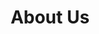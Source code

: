 ---
title: About Us
slug: /about-us
sections:
  - title:
      text: About The Catalyst Centre
      color: text-dark
      styles:
        self:
          textAlign: center
      type: TitleBlock
    subtitle: Empowering Africa's Youth to Shape a Sustainable Future
    text: >
      The Catalyst Centre is a pioneering youth-led institution dedicated to empowering Africa's next generation of leaders. We focus on tackling the continent's most pressing challenges: climate change, sustainable resource management, and the governance of critical minerals. Recognizing the potential of Africa's youth and the continent's role in the global energy transition, we equip young people with the knowledge, skills, and platforms needed to drive sustainable development and advocate for equitable resource governance.
    actions:
      - label: Explore Our Work
        url: /our-work # Link to the Our Work page
        icon: arrowRight
        iconPosition: right
        style: primary
        type: Button
    colors: bg-neutral-fg-dark
    styles:
      self:
        padding:
          - pt-40
          - pl-4
          - pb-40
          - pr-4
        alignItems: center
        flexDirection: row-reverse # You might want to change this for About Us (e.g., 'col' or 'row')
        justifyContent: center
      text:
        textAlign: center
      subtitle:
        textAlign: center
    type: GenericSection
    backgroundImage:
      type: BackgroundImage
      altText: Abstract background representing collaboration and growth
      backgroundSize: cover
      backgroundPosition: center
      backgroundRepeat: no-repeat
      opacity: 100
      url: /images/abstract-background.svg # Keep or replace placeholder image
  - title:
      text: Meet the Team
      color: text-dark
      styles:
        self:
          textAlign: center
      type: TitleBlock
    # Update these file paths when you save the JSON profiles
    people:
      - content/data/nqo.json
      - content/data/ellen.json
      - content/data/majory.json
    variant: three-col-grid
    colors: bg-light-fg-dark
    styles:
      self:
        padding:
          - pt-16
          - pl-16
          - pb-16
          - pr-16
        justifyContent: center
      subtitle:
        textAlign: center
    type: FeaturedPeopleSection
  - title:
      text: What Sets Us Apart
      color: text-dark
      styles:
        self:
          textAlign: center
      type: TitleBlock
    subtitle: Our Unique Approach to Driving Change
    items:
      - title: Focus Intersection
        subtitle: Youth, Climate, Minerals
        text: >-
          We uniquely address the critical intersection of youth leadership, climate action, and the sustainable governance of critical minerals – tackling key challenges for Africa's future.
        colors: bg-neutral-fg-dark
        styles:
          self:
            padding:
              - pt-8
              - pl-8
              - pb-8
              - pr-8
            textAlign: left
            borderRadius: x-large
            flexDirection: col # Changed from row for vertical layout per item
        type: FeaturedItem
        # Optional: Add relevant icon image here if desired
      - title: Youth-Driven Empowerment
        subtitle: Leading the Change
        text: >-
          We empower Africa's youth not just as participants, but as key stakeholders and leaders actively shaping the continent's sustainable development agenda from the ground up.
        colors: bg-neutral-fg-dark
        styles:
          self:
            padding:
              - pt-8
              - pl-8
              - pb-8
              - pr-8
            textAlign: left
            borderRadius: x-large
            flexDirection: col # Changed from row
        type: FeaturedItem
        # Optional: Add relevant icon image here if desired
      - title: Tech & Innovation Focus
        subtitle: Amplifying Impact
        text: >-
          We leverage technology, data-driven solutions, and innovative platforms to amplify youth voices, enhance transparency, and drive systemic change in climate and resource sectors.
        colors: bg-neutral-fg-dark
        styles:
          self:
            padding:
              - pt-8
              - pl-8
              - pb-8
              - pr-8
            textAlign: left
            borderRadius: x-large
            flexDirection: col # Changed from row
        type: FeaturedItem
        # Optional: Add relevant icon image here if desired
    # Removed the 'actions' button from this section
    variant: three-col-grid # Changed from toggle-list
    colors: bg-light-fg-dark
    styles:
      self:
        padding:
          - pb-40
          - pt-16
          - pl-3
          - pr-3
        justifyContent: center
      subtitle:
        textAlign: center
    type: FeaturedItemsSection
seo:
  metaTitle: About Us - The Catalyst Centre
  metaDescription: Learn about The Catalyst Centre's mission to empower Africa's youth for climate action and sustainable resource governance.
  socialImage: /images/catalyst-centre-social-share.jpg # Use site default or specific image
  type: Seo
type: PageLayout
---